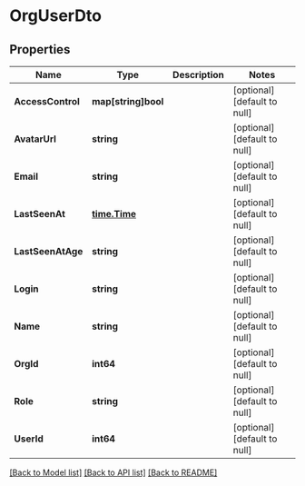 # OrgUserDto

## Properties
Name | Type | Description | Notes
------------ | ------------- | ------------- | -------------
**AccessControl** | **map[string]bool** |  | [optional] [default to null]
**AvatarUrl** | **string** |  | [optional] [default to null]
**Email** | **string** |  | [optional] [default to null]
**LastSeenAt** | [**time.Time**](time.Time.md) |  | [optional] [default to null]
**LastSeenAtAge** | **string** |  | [optional] [default to null]
**Login** | **string** |  | [optional] [default to null]
**Name** | **string** |  | [optional] [default to null]
**OrgId** | **int64** |  | [optional] [default to null]
**Role** | **string** |  | [optional] [default to null]
**UserId** | **int64** |  | [optional] [default to null]

[[Back to Model list]](../README.md#documentation-for-models) [[Back to API list]](../README.md#documentation-for-api-endpoints) [[Back to README]](../README.md)


